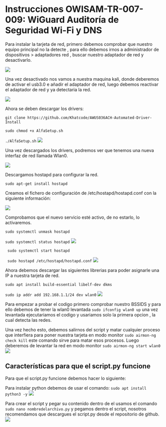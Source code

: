 # Instrucciones OWISAM-TR-007-009: WiGuard Auditoría de Seguridad Wi-Fi y DNS

Para instalar la tarjeta de red, primero debemos comprobar que nuestro equipo principal no la detecte , para ello debemos irnos a administrador de dispositivos >
adaptadores red , buscar nuestro adaptador de red y desactivarlo.

![](https://github.com/CarlosBasulto/Owichan/blob/main/OWISAM-TR-007-009-Mario-Zayas-Mario-Moreno/imagenes/dispositivos.png)


Una vez desactivado nos vamos a nuestra maquina kali, donde deberemos de activar el usb3.0 e añadir el adaptador de red, luego debemos reactivar 
el adaptador de red y ya detectaria la red.

![](https://github.com/CarlosBasulto/Owichan/blob/main/OWISAM-TR-007-009-Mario-Zayas-Mario-Moreno/imagenes/usb.png)

Ahora se deben descargar los drivers:

``git clone https://github.com/Khatcode/AWUS036ACH-Automated-Driver-Install``

``sudo chmod +x AlfaSetup.sh``

``./AlfaSetup.sh``
![](https://github.com/CarlosBasulto/Owichan/blob/main/OWISAM-TR-007-009-Mario-Zayas-Mario-Moreno/imagenes/git.PNG)

Una vez descargados los drivers, podremos ver que tenemos una nueva interfaz de red llamada Wlan0.

![](https://github.com/CarlosBasulto/Owichan/blob/main/OWISAM-TR-007-009-Mario-Zayas-Mario-Moreno/imagenes/wlan0.PNG)

Descargamos hostapd para configurar la red.

`` sudo apt-get install hostapd `` 

Creamos el fichero de configuración de /etc/hostapd/hostapd.conf con la siguiente información:

![](https://github.com/CarlosBasulto/Owichan/blob/main/OWISAM-TR-007-009-Mario-Zayas-Mario-Moreno/imagenes/hostapd.PNG)

Comprobamos que el nuevo servicio esté activo, de no estarlo, lo activaremos.

``sudo systemctl unmask hostapd``

``sudo systemctl status hostapd``
![](https://github.com/CarlosBasulto/Owichan/blob/main/OWISAM-TR-007-009-Mario-Zayas-Mario-Moreno/imagenes/servicio.PNG)

`` sudo systemctl start hostapd``

`` sudo hostapd /etc/hostapd/hostapd.conf``
![](https://github.com/CarlosBasulto/Owichan/blob/main/OWISAM-TR-007-009-Mario-Zayas-Mario-Moreno/imagenes/servicio2.PNG)

Ahora debemos descargar las siguientes librerias para poder asignarle una IP a nuestra tarjeta de red.

``sudo apt install build-essential libelf-dev dkms``

``sudo ip addr add 192.168.1.1/24 dev wlan0``
![](https://github.com/CarlosBasulto/Owichan/blob/main/OWISAM-TR-007-009-Mario-Zayas-Mario-Moreno/imagenes/ip.PNG)

Para empezar a probar el codigo primero comprobar nuestro BSSIDS y para ello debemos de tener la wlan0 levantada
``sudo ifconfig wlan0 up``
una vez levantada ejecutariamos el codigo y usariamos solo la primera opcion , la cual detecta las redes.

Una vez hecho esto, debemos salirnos del script y matar cualquier proceso que interfiera para poner nuestra tarjeta en modo monitor
``sudo airmon-ng check kill``  este comando sirve para matar esos procesos.
Luego deberemos de levantar la red en modo monitor
``sudo airmon-ng start wlan0 ``
![](https://github.com/CarlosBasulto/Owichan/blob/main/OWISAM-TR-007-009-Mario-Zayas-Mario-Moreno/imagenes/red_monitor.png)


## **Características para que el script.py funcione**

Para que el script.py funcione debemos hacer lo siguiente:

Para instalar python debemos de usar el comando: ``sudo apt install python3 -y``
![](https://github.com/CarlosBasulto/Owichan/blob/main/OWISAM-TR-007-009-Mario-Zayas-Mario-Moreno/imagenes/python3.png)

Para crear el script y pegar su contenido dentro de el usamos el comando ``sudo nano nombredelarchivo.py`` y pegamos dentro el script, nosotros recomendamos que descargues el script.py desde el repositorio de github.
![](https://github.com/CarlosBasulto/Owichan/blob/main/OWISAM-TR-007-009-Mario-Zayas-Mario-Moreno/imagenes/archivo.png)
